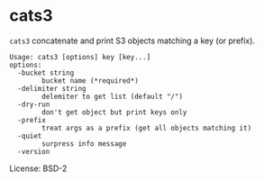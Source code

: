 # cats3

`cats3` concatenate and print S3 objects matching a key (or prefix).

```
Usage: cats3 [options] key [key...]
options:
  -bucket string
        bucket name (*required*)
  -delimiter string
        delemiter to get list (default "/")
  -dry-run
        don't get object but print keys only
  -prefix
        treat args as a prefix (get all objects matching it)
  -quiet
        surpress info message
  -version
```

License: BSD-2
